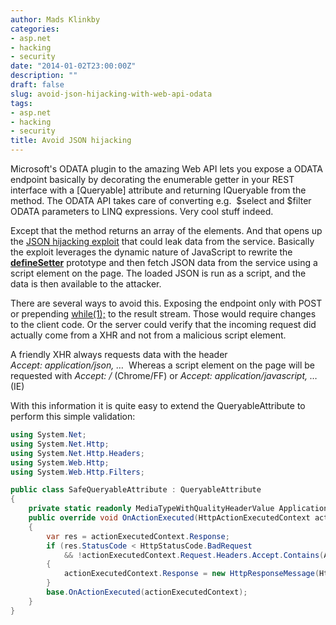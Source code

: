 ```yaml
---
author: Mads Klinkby
categories:
- asp.net
- hacking
- security
date: "2014-01-02T23:00:00Z"
description: ""
draft: false
slug: avoid-json-hijacking-with-web-api-odata
tags:
- asp.net
- hacking
- security
title: Avoid JSON hijacking
---
```



Microsoft's ODATA plugin to the amazing Web API lets you expose a ODATA endpoint basically by decorating the enumerable getter in your REST interface with a [Queryable] attribute and returning IQueryable<T> from the method. The ODATA API takes care of converting e.g.  $select and $filter ODATA parameters to LINQ expressions. Very cool stuff indeed.

Except that the method returns an array of the elements. And that opens up the [JSON hijacking exploit](http://haacked.com/archive/2009/06/25/json-hijacking.aspx/) that could leak data from the service. Basically the exploit leverages the dynamic nature of JavaScript to rewrite the [ __defineSetter__](https://developer.mozilla.org/en-US/docs/Web/JavaScript/Reference/Global_Objects/Object/defineSetter?redirectlocale=en-US&redirectslug=JavaScript%2FReference%2FGlobal_Objects%2FObject%2FdefineSetter) prototype and then fetch JSON data from the service using a script element on the page. The loaded JSON is run as a script, and the data is then available to the attacker.

There are several ways to avoid this. Exposing the endpoint only with POST or prepending [ while(1);](http://stackoverflow.com/questions/2669690/why-does-google-prepend-while1-to-their-json-responses) to the result stream. Those would require changes to the client code. Or the server could verify that the incoming request did actually come from a XHR and not from a malicious script element.

A friendly XHR always requests data with the header *Accept: application/json, …*  Whereas a script element on the page will be requested with *Accept: */** (Chrome/FF) or *Accept: application/javascript, …* (IE)

With this information it is quite easy to extend the QueryableAttribute to perform this simple validation:

```C#
using System.Net;
using System.Net.Http;
using System.Net.Http.Headers;
using System.Web.Http;
using System.Web.Http.Filters;

public class SafeQueryableAttribute : QueryableAttribute
{
    private static readonly MediaTypeWithQualityHeaderValue ApplicationJson =         MediaTypeWithQualityHeaderValue.Parse("application/json");
    public override void OnActionExecuted(HttpActionExecutedContext actionExecutedContext)
    {
        var res = actionExecutedContext.Response;
        if (res.StatusCode < HttpStatusCode.BadRequest
            && !actionExecutedContext.Request.Headers.Accept.Contains(ApplicationJson))
        {
            actionExecutedContext.Response = new HttpResponseMessage(HttpStatusCode.Forbidden);
        }
        base.OnActionExecuted(actionExecutedContext);
    }
} 
 ```